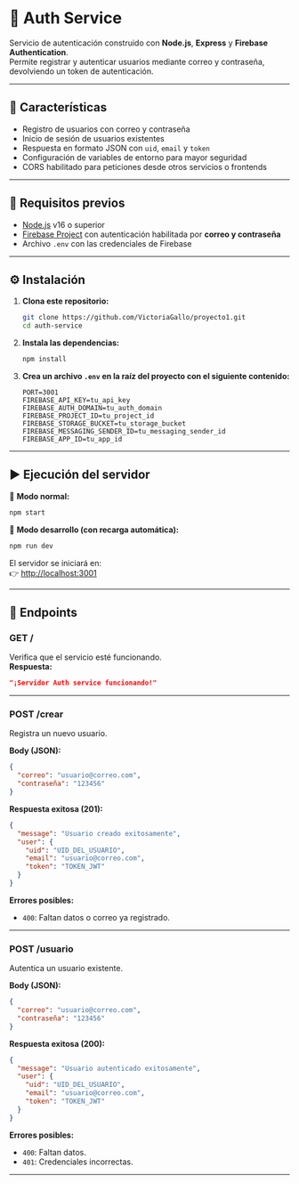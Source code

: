 # 🔐 Auth Service

Servicio de autenticación construido con **Node.js**, **Express** y **Firebase Authentication**.  
Permite registrar y autenticar usuarios mediante correo y contraseña, devolviendo un token de autenticación.

---

## 🚀 Características

- Registro de usuarios con correo y contraseña  
- Inicio de sesión de usuarios existentes  
- Respuesta en formato JSON con `uid`, `email` y `token`  
- Configuración de variables de entorno para mayor seguridad  
- CORS habilitado para peticiones desde otros servicios o frontends  

---

## 🧩 Requisitos previos

- [Node.js](https://nodejs.org/) v16 o superior  
- [Firebase Project](https://console.firebase.google.com/) con autenticación habilitada por **correo y contraseña**  
- Archivo `.env` con las credenciales de Firebase

---

## ⚙️ Instalación

1. **Clona este repositorio:**

   ```bash
   git clone https://github.com/VictoriaGallo/proyecto1.git
   cd auth-service
   ```

2. **Instala las dependencias:**

   ```bash
   npm install
   ```

3. **Crea un archivo `.env` en la raíz del proyecto con el siguiente contenido:**

   ```env
   PORT=3001
   FIREBASE_API_KEY=tu_api_key
   FIREBASE_AUTH_DOMAIN=tu_auth_domain
   FIREBASE_PROJECT_ID=tu_project_id
   FIREBASE_STORAGE_BUCKET=tu_storage_bucket
   FIREBASE_MESSAGING_SENDER_ID=tu_messaging_sender_id
   FIREBASE_APP_ID=tu_app_id
   ```

---

## ▶️ Ejecución del servidor

🔹 **Modo normal:**

```bash
npm start
```

🔹 **Modo desarrollo (con recarga automática):**

```bash
npm run dev
```

El servidor se iniciará en:  
👉 [http://localhost:3001](http://localhost:3001)

---

## 📡 Endpoints

### **GET /**  
Verifica que el servicio esté funcionando.  
**Respuesta:**
```json
"¡Servidor Auth service funcionando!"
```

---

### **POST /crear**  
Registra un nuevo usuario.

**Body (JSON):**
```json
{
  "correo": "usuario@correo.com",
  "contraseña": "123456"
}
```

**Respuesta exitosa (201):**
```json
{
  "message": "Usuario creado exitosamente",
  "user": {
    "uid": "UID_DEL_USUARIO",
    "email": "usuario@correo.com",
    "token": "TOKEN_JWT"
  }
}
```

**Errores posibles:**
- `400`: Faltan datos o correo ya registrado.

---

### **POST /usuario**  
Autentica un usuario existente.

**Body (JSON):**
```json
{
  "correo": "usuario@correo.com",
  "contraseña": "123456"
}
```

**Respuesta exitosa (200):**
```json
{
  "message": "Usuario autenticado exitosamente",
  "user": {
    "uid": "UID_DEL_USUARIO",
    "email": "usuario@correo.com",
    "token": "TOKEN_JWT"
  }
}
```

**Errores posibles:**
- `400`: Faltan datos.  
- `401`: Credenciales incorrectas.

---
